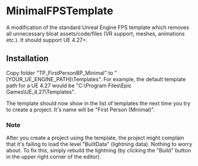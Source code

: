 # MinimalFPSTemplate
A modification of the standard Unreal Engine FPS template which removes all unnecessary bloat assets/code/files (VR support, meshes, animations etc.). It should support UE 4.27+.

## Installation
Copy folder "TP_FirstPersonBP_Minimal" to "[YOUR_UE_ENGINE_PATH]\Templates". For example, the default template path for a UE 4.27 would be "C:\Program Files\Epic Games\UE_4.27\Templates".

The template should now show in the list of templates the next time you try to create a project. It's name will be "First Person (Minimal)".

### Note
After you create a project using the template, the project might complain that it's failing to load the level "BuiltData" (lightning data). Nothing to worry about. To fix this, simply rebuild the lightning (by clicking the "Build" button in the upper right corner of the editor).
